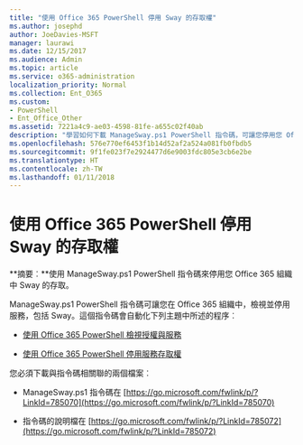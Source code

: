 ```yaml
---
title: "使用 Office 365 PowerShell 停用 Sway 的存取權"
ms.author: josephd
author: JoeDavies-MSFT
manager: laurawi
ms.date: 12/15/2017
ms.audience: Admin
ms.topic: article
ms.service: o365-administration
localization_priority: Normal
ms.collection: Ent_O365
ms.custom:
- PowerShell
- Ent_Office_Other
ms.assetid: 7221a4c9-ae03-4598-81fe-a655c02f40ab
description: "學習如何下載 ManageSway.ps1 PowerShell 指令碼，可讓您停用您 Office 365 組織中 Sway 的存取。"
ms.openlocfilehash: 576e770ef6453f1b14d52af2a524a081fb0fbdb5
ms.sourcegitcommit: 9f1fe023f7e2924477d6e9003fdc805e3cb6e2be
ms.translationtype: HT
ms.contentlocale: zh-TW
ms.lasthandoff: 01/11/2018
---
```

# <a name="disable-access-to-sway-with-office-365-powershell"></a>使用 Office 365 PowerShell 停用 Sway 的存取權

**摘要︰**使用 ManageSway.ps1 PowerShell 指令碼來停用您 Office 365 組織中 Sway 的存取。
  
ManageSway.ps1 PowerShell 指令碼可讓您在 Office 365 組織中，檢視並停用服務，包括 Sway。這個指令碼會自動化下列主題中所述的程序︰
  
- [使用 Office 365 PowerShell 檢視授權與服務](view-licenses-and-services-with-office-365-powershell.md)
    
- [使用 Office 365 PowerShell 停用服務存取權](disable-access-to-services-with-office-365-powershell.md)
    
您必須下載與指令碼相關聯的兩個檔案︰
  
- ManageSway.ps1 指令碼在 [https://go.microsoft.com/fwlink/p/?LinkId=785070](https://go.microsoft.com/fwlink/p/?LinkId=785070)
    
- 指令碼的說明檔在 [https://go.microsoft.com/fwlink/p/?LinkId=785072](https://go.microsoft.com/fwlink/p/?LinkId=785072)
    

